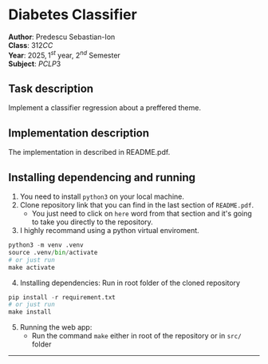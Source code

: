 # Diabetes Classifier

**Author**: Predescu Sebastian-Ion <br>
**Class**: $312CC$ <br>
**Year**: $2025, 1^{st} \text{ year, } 2^{nd} \text{ Semester}$ <br>
**Subject**: $PCLP3$ <br>

## Task description

Implement a classifier regression about a preffered theme.

## Implementation description

The implementation in described in README.pdf.

## Installing dependencing and running

1. You need to install `python3` on your local machine.
2. Clone repository link that you can find in the last section of `README.pdf`.
	- You just need to click on `here` word from that section and it's going to 
	  take you directly to the repository.
3. I highly recommand using a python virtual enviroment.

```python
python3 -m venv .venv
source .venv/bin/activate
# or just run
make activate
```

4. Installing dependencies: Run in root folder of the cloned repository

```python
pip install -r requirement.txt
# or just run
make install
```

5. Running the web app:
	- Run the command `make` either in root of the repository or in `src/` folder

--------------------------
